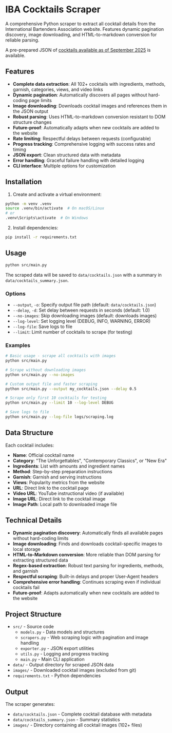 # IBA Cocktails Scraper

A comprehensive Python scraper to extract all cocktail details from the International Bartenders Association website. Features dynamic pagination discovery, image downloading, and HTML-to-markdown conversion for reliable parsing.

A pre-prepared JSON of [cocktails available as of September 2025](https://github.com/matt-parish/iba-cocktails/blob/main/data/cocktails.json) is available.

## Features

- **Complete data extraction**: All 102+ cocktails with ingredients, methods, garnish, categories, views, and video links
- **Dynamic pagination**: Automatically discovers all pages without hard-coding page limits
- **Image downloading**: Downloads cocktail images and references them in the JSON output
- **Robust parsing**: Uses HTML-to-markdown conversion resistant to DOM structure changes
- **Future-proof**: Automatically adapts when new cocktails are added to the website
- **Rate limiting**: Respectful delays between requests (configurable)
- **Progress tracking**: Comprehensive logging with success rates and timing
- **JSON export**: Clean structured data with metadata
- **Error handling**: Graceful failure handling with detailed logging
- **CLI interface**: Multiple options for customization

## Installation

1. Create and activate a virtual environment:
```bash
python -m venv .venv
source .venv/bin/activate  # On macOS/Linux
# or
.venv\Scripts\activate  # On Windows
```

2. Install dependencies:
```bash
pip install -r requirements.txt
```

## Usage

```bash
python src/main.py
```

The scraped data will be saved to `data/cocktails.json` with a summary in `data/cocktails_summary.json`.

### Options

- `--output`, `-o`: Specify output file path (default: `data/cocktails.json`)
- `--delay`, `-d`: Set delay between requests in seconds (default: 1.0)
- `--no-images`: Skip downloading images (default: downloads images)
- `--log-level`: Set logging level (DEBUG, INFO, WARNING, ERROR)
- `--log-file`: Save logs to file
- `--limit`: Limit number of cocktails to scrape (for testing)

### Examples

```bash
# Basic usage - scrape all cocktails with images
python src/main.py

# Scrape without downloading images
python src/main.py --no-images

# Custom output file and faster scraping
python src/main.py --output my_cocktails.json --delay 0.5

# Scrape only first 10 cocktails for testing
python src/main.py --limit 10 --log-level DEBUG

# Save logs to file
python src/main.py --log-file logs/scraping.log
```

## Data Structure

Each cocktail includes:
- **Name**: Official cocktail name
- **Category**: "The Unforgettables", "Contemporary Classics", or "New Era"
- **Ingredients**: List with amounts and ingredient names
- **Method**: Step-by-step preparation instructions
- **Garnish**: Garnish and serving instructions
- **Views**: Popularity metrics from the website
- **URL**: Direct link to the cocktail page
- **Video URL**: YouTube instructional video (if available)
- **Image URL**: Direct link to the cocktail image
- **Image Path**: Local path to downloaded image file

## Technical Details

- **Dynamic pagination discovery**: Automatically finds all available pages without hard-coding limits
- **Image downloading**: Finds and downloads cocktail-specific images to local storage
- **HTML-to-Markdown conversion**: More reliable than DOM parsing for extracting structured data
- **Regex-based extraction**: Robust text parsing for ingredients, methods, and garnish
- **Respectful scraping**: Built-in delays and proper User-Agent headers
- **Comprehensive error handling**: Continues scraping even if individual cocktails fail
- **Future-proof**: Adapts automatically when new cocktails are added to the website

## Project Structure

- `src/` - Source code
  - `models.py` - Data models and structures
  - `scrapers.py` - Web scraping logic with pagination and image handling
  - `exporter.py` - JSON export utilities
  - `utils.py` - Logging and progress tracking
  - `main.py` - Main CLI application
- `data/` - Output directory for scraped JSON data
- `images/` - Downloaded cocktail images (excluded from git)
- `requirements.txt` - Python dependencies

## Output

The scraper generates:
- `data/cocktails.json` - Complete cocktail database with metadata
- `data/cocktails_summary.json` - Summary statistics
- `images/` - Directory containing all cocktail images (102+ files)